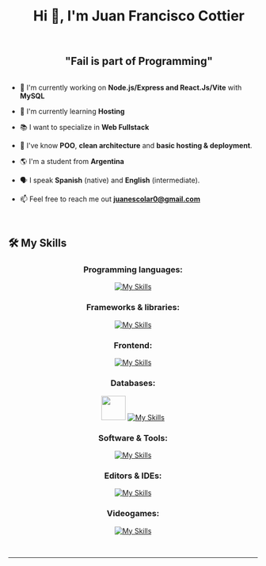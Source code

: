 <!--h1 without bottom border-->
<div id="user-content-toc">
  <ul align="center">
    <summary><h1 style="display: inline-block">Hi 👋, I'm Juan Francisco Cottier</h1></summary>
  </ul>
</div>

<!--h2 without bottom border-->
<div id="user-content-toc">
  <ul align="center">
    <summary><h2 style="display: inline-block">"Fail is part of Programming"</h2></summary>
  </ul>
</div>

<!--Intro start-->
  
- 🔭 I'm currently working on **Node.js/Express and React.Js/Vite** with **MySQL**
  
- 🌱 I'm currently learning **Hosting**
  
- 📚 I want to specialize in **Web Fullstack**
  
- 📖 I've know **POO**, **clean architecture** and **basic hosting & deployment**.
  
- 🌎 I'm a student from **Argentina**
  
- 🗣️ I speak **Spanish** (native) and **English** (intermediate).
  
- 📫 Feel free to reach me out **juanescolar0@gmail.com**
  
<!--Intro end-->

<br/>

  
## 🛠️ My Skills

<div align="center">

### Programming languages:
[![My Skills](https://skillicons.dev/icons?i=php,js,cs,java,kotlin)](https://skillicons.dev)

### Frameworks & libraries:
[![My Skills](https://skillicons.dev/icons?i=dotnet,nodejs,react,vite,express)](https://skillicons.dev)

### Frontend:
[![My Skills](https://skillicons.dev/icons?i=html,css)](https://skillicons.dev)

### Databases:
<img src="https://github.com/user-attachments/assets/7b4ecb00-b756-4d47-be2f-8561ce7ec254" width="48.5"> [![My Skills](https://skillicons.dev/icons?i=mysql,mongodb,firebase)](https://skillicons.dev)

### Software & Tools:
[![My Skills](https://skillicons.dev/icons?i=github,git,npm,postman)](https://skillicons.dev)

### Editors & IDEs:
[![My Skills](https://skillicons.dev/icons?i=visualstudio,vscode,arduino,androidstudio)](https://skillicons.dev)

### Videogames:
[![My Skills](https://skillicons.dev/icons?i=unity,blender)](https://skillicons.dev)

</div>

<br> 
<hr>
